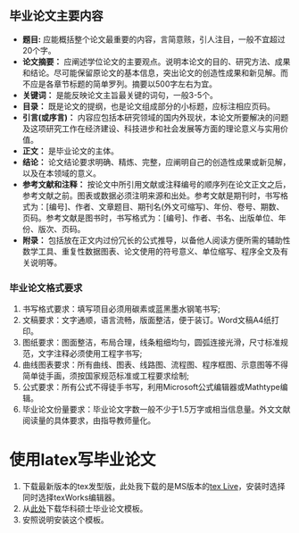 ## 毕业论文主要内容

- **题目:** 应能概括整个论文最重要的内容，言简意赅，引人注目，一般不宜超过20个字。
- **论文摘要：** 应阐述学位论文的主要观点。说明本论文的目的、研究方法、成果和结论。尽可能保留原论文的基本信息，突出论文的创造性成果和新见解。而不应是各章节标题的简单罗列。摘要以500字左右为宜。
- **关键词：** 是能反映论文主旨最关键的词句，一般3-5个。
- **目录：** 既是论文的提纲，也是论文组成部分的小标题，应标注相应页码。
- **引言(或序言)：** 内容应包括本研究领域的国内外现状，本论文所要解决的问题及这项研究工作在经济建设、科技进步和社会发展等方面的理论意义与实用价值。
- **正文：** 是毕业论文的主体。
- **结论：** 论文结论要求明确、精炼、完整，应阐明自己的创造性成果或新见解，以及在本领域的意义。
- **参考文献和注释：** 按论文中所引用文献或注释编号的顺序列在论文正文之后，参考文献之前。图表或数据必须注明来源和出处。参考文献是期刊时，书写格式为：[编号]、作者、文章题目、期刊名(外文可缩写)、年份、卷号、期数、页码。参考文献是图书时，书写格式为：[编号]、作者、书名、出版单位、年份、版次、页码。
- **附录：** 包括放在正文内过份冗长的公式推导，以备他人阅读方便所需的辅助性数学工具、重复性数据图表、论文使用的符号意义、单位缩写、程序全文及有关说明等。



### 毕业论文格式要求
1. 书写格式要求：填写项目必须用碳素或蓝黑墨水钢笔书写;
2. 文稿要求：文字通顺，语言流畅，版面整洁，便于装订。Word文稿A4纸打印。
3. 图纸要求：图面整洁，布局合理，线条粗细均匀，圆弧连接光滑，尺寸标准规范，文字注释必须使用工程字书写;
4. 曲线图表要求：所有曲线、图表、线路图、流程图、程序框图、示意图等不得简单徒手画，须按国家规范标准或工程要求绘制;
5. 公式要求：所有公式不得徒手书写，利用Microsoft公式编辑器或Mathtype编辑。
6. 毕业论文份量要求：毕业论文字数一般不少于1.5万字或相当信息量。外文文献阅读量的具体要求，由指导教师量化。







# 使用latex写毕业论文

1. 下载最新版本的tex发型版，此处我下载的是MS版本的[tex Live](www.tug.org/texlive/)，安装时选择同时选择texWorks编辑器。
2. 从[此处](https://github.com/hust-latex/hustthesis)下载华科硕士毕业论文模板。
3. 安照说明安装这个模板。